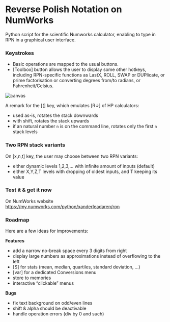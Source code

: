 # Reverse Polish Notation on NumWorks

Python script for the scientific Numworks calculator, enabling to type in RPN in a graphical user interface.

### Keystrokes
- Basic operations are mapped to the usual buttons.
- [Toolbox] button allows the user to display some other hotkeys, including RPN-specific functions as LastX, ROLL, SWAP or DUPlicate, or prime factorisation or converting degrees from/to radians, or Fahrenheit/Celsius.

![canvas](https://github.com/user-attachments/assets/8fee3a04-c9ed-4026-9050-e00fa4f0d427)

A remark for the [(] key, which emulates [R↓] of HP calculators:

- used as-is, rotates the stack downwards
- with shift, rotates the stack upwards
- if an natural number `n` is on the command line, rotates only the first `n` stack levels

### Two RPN stack variants
On [x,n,t] key, the user may choose between two RPN variants:
- either dynamic levels 1,2,3,… with infinite amount of inputs (default)
- either X,Y,Z,T levels with dropping of oldest inputs, and T keeping its value

### Test it & get it now
On NumWorks website https://my.numworks.com/python/xanderleadaren/rpn


### Roadmap
Here are a few ideas for improvements:

**Features**
- add a narrow no-break space every 3 digits from right
- display large numbers as approximations instead of overflowing to the left
- [S] for stats (mean, median, quartiles, standard deviation, …)
- [var] for a dedicated Conversions menu
- store to memories
- interactive “clickable” menus

**Bugs**
- fix text background on odd/even lines
- shift & alpha should be deactivable
- handle operation errors (div by 0 and such)
